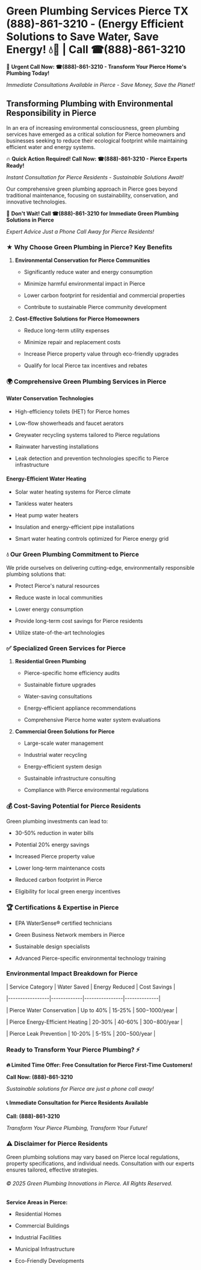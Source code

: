 # Green Plumbing Services Pierce TX (888)-861-3210 - (Energy Efficient Solutions to Save Water, Save Energy! 💧🌿 | Call ☎(888)-861-3210

🚨 **Urgent Call Now: ☎(888)-861-3210 - Transform Your Pierce Home's Plumbing Today!**
*Immediate Consultations Available in Pierce - Save Money, Save the Planet!*

## Transforming Plumbing with Environmental Responsibility in Pierce

In an era of increasing environmental consciousness, green plumbing services have emerged as a critical solution for Pierce homeowners and businesses seeking to reduce their ecological footprint while maintaining efficient water and energy systems. 

🔥 **Quick Action Required! Call Now: ☎(888)-861-3210 - Pierce Experts Ready!**
*Instant Consultation for Pierce Residents - Sustainable Solutions Await!*

Our comprehensive green plumbing approach in Pierce goes beyond traditional maintenance, focusing on sustainability, conservation, and innovative technologies.

🚨 **Don't Wait! Call ☎(888)-861-3210 for Immediate Green Plumbing Solutions in Pierce**
*Expert Advice Just a Phone Call Away for Pierce Residents!*

### ★ Why Choose Green Plumbing in Pierce? Key Benefits

1. **Environmental Conservation for Pierce Communities** 
   - Significantly reduce water and energy consumption
   - Minimize harmful environmental impact in Pierce
   - Lower carbon footprint for residential and commercial properties
   - Contribute to sustainable Pierce community development

2. **Cost-Effective Solutions for Pierce Homeowners** 
   - Reduce long-term utility expenses
   - Minimize repair and replacement costs
   - Increase Pierce property value through eco-friendly upgrades
   - Qualify for local Pierce tax incentives and rebates

### 🌍 Comprehensive Green Plumbing Services in Pierce

#### Water Conservation Technologies
- High-efficiency toilets (HET) for Pierce homes
- Low-flow showerheads and faucet aerators
- Greywater recycling systems tailored to Pierce regulations
- Rainwater harvesting installations
- Leak detection and prevention technologies specific to Pierce infrastructure

#### Energy-Efficient Water Heating
- Solar water heating systems for Pierce climate
- Tankless water heaters
- Heat pump water heaters
- Insulation and energy-efficient pipe installations
- Smart water heating controls optimized for Pierce energy grid

### 💧 Our Green Plumbing Commitment to Pierce

We pride ourselves on delivering cutting-edge, environmentally responsible plumbing solutions that:
- Protect Pierce's natural resources
- Reduce waste in local communities
- Lower energy consumption
- Provide long-term cost savings for Pierce residents
- Utilize state-of-the-art technologies

### ✅ Specialized Green Services for Pierce

1. **Residential Green Plumbing**
   - Pierce-specific home efficiency audits
   - Sustainable fixture upgrades
   - Water-saving consultations
   - Energy-efficient appliance recommendations
   - Comprehensive Pierce home water system evaluations

2. **Commercial Green Solutions for Pierce**
   - Large-scale water management
   - Industrial water recycling
   - Energy-efficient system design
   - Sustainable infrastructure consulting
   - Compliance with Pierce environmental regulations

### 💰 Cost-Saving Potential for Pierce Residents

Green plumbing investments can lead to:
- 30-50% reduction in water bills
- Potential 20% energy savings
- Increased Pierce property value
- Lower long-term maintenance costs
- Reduced carbon footprint in Pierce
- Eligibility for local green energy incentives

### 🏆 Certifications & Expertise in Pierce

- EPA WaterSense® certified technicians
- Green Business Network members in Pierce
- Sustainable design specialists
- Advanced Pierce-specific environmental technology training

### Environmental Impact Breakdown for Pierce

| Service Category | Water Saved | Energy Reduced | Cost Savings |
|-----------------|-------------|----------------|--------------|
| Pierce Water Conservation | Up to 40% | 15-25% | $500-$1000/year |
| Pierce Energy-Efficient Heating | 20-30% | 40-60% | $300-$800/year |
| Pierce Leak Prevention | 10-20% | 5-15% | $200-$500/year |

### Ready to Transform Your Pierce Plumbing? ⚡

**🔥 Limited Time Offer: Free Consultation for Pierce First-Time Customers!**

**Call Now: (888)-861-3210**
*Sustainable solutions for Pierce are just a phone call away!*

#### 📞 Immediate Consultation for Pierce Residents Available

**Call: (888)-861-3210**
*Transform Your Pierce Plumbing, Transform Your Future!*

### ⚠️ Disclaimer for Pierce Residents

Green plumbing solutions may vary based on Pierce local regulations, property specifications, and individual needs. Consultation with our experts ensures tailored, effective strategies.

###### © 2025 Green Plumbing Innovations in Pierce. All Rights Reserved.

**Service Areas in Pierce:** 
- Residential Homes
- Commercial Buildings
- Industrial Facilities
- Municipal Infrastructure
- Eco-Friendly Developments
